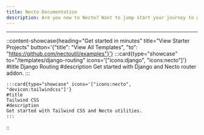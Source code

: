 ```yaml
---
title: Necto Documentation
description: Are you new to Necto? Want to jump start your journey to get developing as fast as possible? The fastest way to get started us by jumping in directly to a module for the language of your choice.
---    
```


---

::content-showcase{heading="Get started in minutes" title="View Starter Projects" button='{"title": "View All Templates", "to": "https://github.com/nectoutil/examples"}'}
    :::card{type="showcase" to="/templates/django-routing" icons='["icons:django", "icons:necto"]'}
    #title
    Django Routing
    #description
    Get started with Django and Necto router addon.
    ::: 
     
    :::card{type="showcase" icons='["icons:necto", "devicon:tailwindcss"]'}
    #title
    Tailwind CSS
    #description
    Get started with Tailwind CSS and Necto utilities.
    :::
::  
